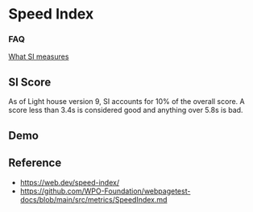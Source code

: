# Speed Index

### FAQ
[What SI measures](https://web.dev/speed-index/#what-speed-index-measures)


## SI Score
As of Light house version 9, SI accounts for 10% of the overall score. A score less than 3.4s is considered good and anything over 5.8s is bad.


## Demo

## Reference
* https://web.dev/speed-index/
* https://github.com/WPO-Foundation/webpagetest-docs/blob/main/src/metrics/SpeedIndex.md